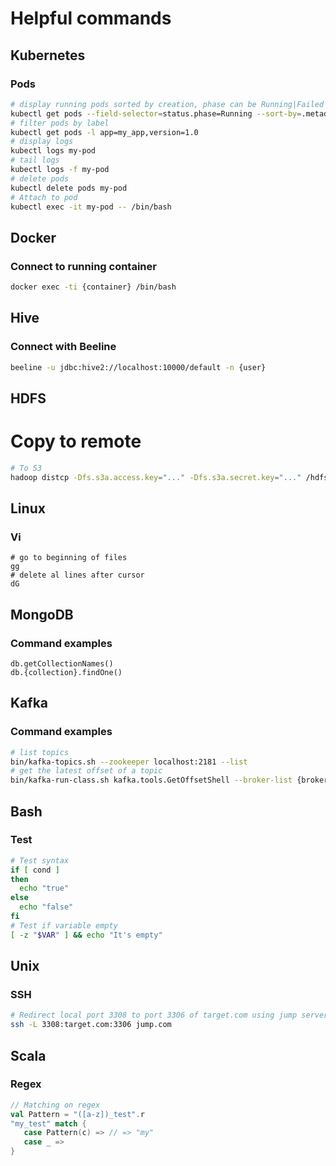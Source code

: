 # Helpful commands

## Kubernetes

### Pods

```bash
# display running pods sorted by creation, phase can be Running|Failed|Pending|Unknown|Succeeded
kubectl get pods --field-selector=status.phase=Running --sort-by=.metadata.creationTimestamp
# filter pods by label
kubectl get pods -l app=my_app,version=1.0
# display logs
kubectl logs my-pod
# tail logs
kubectl logs -f my-pod
# delete pods
kubectl delete pods my-pod
# Attach to pod
kubectl exec -it my-pod -- /bin/bash
```

## Docker

### Connect to running container

```bash
docker exec -ti {container} /bin/bash
```

## Hive

### Connect with Beeline

```bash
beeline -u jdbc:hive2://localhost:10000/default -n {user}
```

## HDFS

# Copy to remote
```bash
# To S3
hadoop distcp -Dfs.s3a.access.key="..." -Dfs.s3a.secret.key="..." /hdfs-folder/ s3a://s3-folder/
```

## Linux

### Vi

```
# go to beginning of files
gg
# delete al lines after cursor
dG
```

## MongoDB

### Command examples

```
db.getCollectionNames()
db.{collection}.findOne()
```

## Kafka

### Command examples

```bash
# list topics
bin/kafka-topics.sh --zookeeper localhost:2181 --list
# get the latest offset of a topic
bin/kafka-run-class.sh kafka.tools.GetOffsetShell --broker-list {brokers} --topic {topic} --time -1
```

## Bash

### Test
```bash
# Test syntax
if [ cond ]
then
  echo "true"
else
  echo "false"
fi
# Test if variable empty
[ -z "$VAR" ] && echo "It's empty"
```

## Unix

### SSH
```bash
# Redirect local port 3308 to port 3306 of target.com using jump server jum.com
ssh -L 3308:target.com:3306 jump.com
```

## Scala

### Regex
```scala
// Matching on regex
val Pattern = "([a-z])_test".r
"my_test" match {
   case Pattern(c) => // => "my"
   case _ => 
}
```
